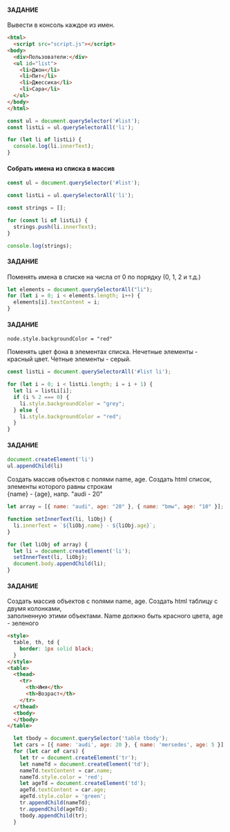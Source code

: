 #### ЗАДАНИЕ

Вывести в консоль каждое из имен.

```html
<html>
  <script src="script.js"></script>
<body>
  <div>Пользователи:</div>
  <ul id="list">
    <li>Джон</li>
    <li>Пит</li>
    <li>Джессика</li>
    <li>Сара</li>
  </ul>
</body>
</html>
```

```js
const ul = document.querySelector('#list');
const listLi = ul.querySelectorAll('li');

for (let li of listLi) {
  console.log(li.innerText);
}
```

#### Собрать имена из списка в массив

```js
const ul = document.querySelector('#list');

const listLi = ul.querySelectorAll('li');

const strings = [];

for (const li of listLi) {
  strings.push(li.innerText);
}

console.log(strings);
```

#### ЗАДАНИЕ

Поменять имена в списке на числа от 0 по порядку (0, 1, 2 и т.д.)

```js
let elements = document.querySelectorAll("li");
for (let i = 0; i < elements.length; i++) {
  elements[i].textContent = i;
}
```

#### ЗАДАНИЕ
`node.style.backgroundColor = "red"`

Поменять цвет фона в элементах списка. Нечетные элементы - красный цвет. Четные элементы - серый.

```js
const listLi = document.querySelectorAll('#list li');

for (let i = 0; i < listLi.length; i = i + 1) {
  let li = listLi[i];
  if (i % 2 === 0) {
    li.style.backgroundColor = "grey";
  } else {
    li.style.backgroundColor = "red";
  }
}

```

#### ЗАДАНИЕ
```js
document.createElement('li')
ul.appendChild(li)
```

Создать массив объектов с полями name, age. Создать html список, элементы которого равны строкам \
{name} - {age}, напр. "audi - 20"

```js
let array = [{ name: "audi", age: "20" }, { name: "bmw", age: "10" }];

function setInnerText(li, liObj) {
  li.innerText = `${liObj.name} - ${liObj.age}`;
}

for (let liObj of array) {
  let li = document.createElement('li');
  setInnerText(li, liObj);
  document.body.appendChild(li);
}
```

#### ЗАДАНИЕ

Создать массив объектов с полями name, age. Создать html таблицу с двумя колонками, \
заполненную этими объектами. Name должно быть красного цвета, age - зеленого

```html
<style>
  table, th, td {
    border: 1px solid black;
  }
</style>
<table>
  <thead>
    <tr>
      <th>Имя</th>
      <th>Возраст</th>
    </tr>
  </thead>
  <tbody>
  </tbody>
</table>
```

```js
  let tbody = document.querySelector('table tbody');
  let cars = [{ name: 'audi', age: 20 }, { name: 'mersedes', age: 5 }]
  for (let car of cars) {
    let tr = document.createElement('tr');
    let nameTd = document.createElement('td');
    nameTd.textContent = car.name;
    nameTd.style.color = 'red';
    let ageTd = document.createElement('td');
    ageTd.textContent = car.age;
    ageTd.style.color = 'green';
    tr.appendChild(nameTd);
    tr.appendChild(ageTd);
    tbody.appendChild(tr);
  }
```
